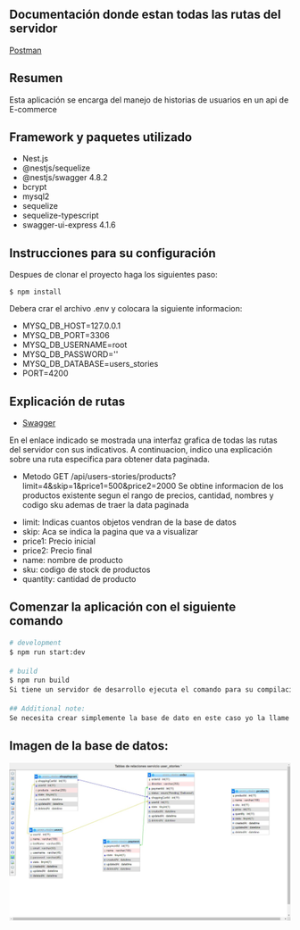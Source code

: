 ## Documentación donde estan todas las rutas del servidor

[Postman](https://documenter.getpostman.com/view/7918195/UVJhCZiG)

## Resumen

Esta aplicación se encarga del manejo de historias de usuarios en un api de E-commerce

## Framework y paquetes utilizado

- Nest.js
- @nestjs/sequelize
- @nestjs/swagger 4.8.2
- bcrypt
- mysql2
- sequelize
- sequelize-typescript
- swagger-ui-express 4.1.6
## Instrucciones para su configuración

Despues de clonar el proyecto haga los siguientes paso:
``````````
$ npm install
``````````
Debera crar el archivo .env y colocara la siguiente informacion:

- MYSQ_DB_HOST=127.0.0.1
- MYSQ_DB_PORT=3306
- MYSQ_DB_USERNAME=root
- MYSQ_DB_PASSWORD=''
- MYSQ_DB_DATABASE=users_stories
- PORT=4200

## Explicación de rutas

- [Swagger](http://localhost:4200/api/users-stories/docs/#/)

En el enlace indicado se mostrada una interfaz grafica de todas las rutas del servidor con sus indicativos. A continuacion, indico una explicación sobre una ruta especifica para obtener data paginada.

* Metodo GET /api/users-stories/products?limit=4&skip=1&price1=500&price2=2000 Se obtine informacion de los productos existente segun el rango de precios, cantidad, nombres y codigo sku ademas de traer la data paginada

- limit: Indicas cuantos objetos vendran de la base de datos
- skip: Aca se indica la pagina que va a visualizar
- price1: Precio inicial
- price2: Precio final
- name: nombre de producto
- sku: codigo de stock de productos
- quantity: cantidad de producto

## Comenzar la aplicación con el siguiente comando

```bash
# development
$ npm run start:dev

# build
$ npm run build
Si tiene un servidor de desarrollo ejecuta el comando para su compilación

## Additional note:
Se necesita crear simplemente la base de dato en este caso yo la llame users_stories, pero puede colocarle el nombre que desee. Despues de creada la base de datos simplemente inicie el servidor con el comando de desarrollo y el servicio creara todas las tablas automaticamente con sus respectivas uniones.

```

## Imagen de la base de datos: 

<img src="./img/ImagenDB.jpeg">